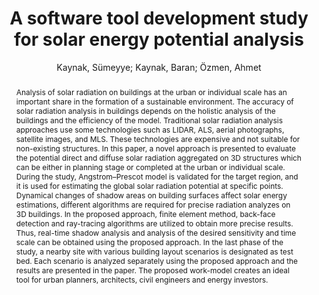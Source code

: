 ---
layout: technique
title: "A software tool development study for solar energy potential analysis"
classifications:
    system_type: "False"
    technique: "False"
    design_study: "False"
    evaluation: "False"
    data: "False"
    analysis: "True"
    generation: "False"
    curation_and_transformation: "False"
    management: "False"
    modeling: "True"
    urban_analysis: "True"
    visualization: "False"
    sunlight_access: "True"
    wind_ventilation: "False"
    view_impact: "False"
    energy: "False"
    damage_and_disaster_management: "False"
    climate: "False"
    sound: "False"
    property_cadastre: "False"
    other_use: "False"
    lookup: "False"
    browse: "False"
    locate: "True"
    explore: "False"
    identify: "False"
    compare: "True"
    summarize: "False"
    distribution: "True"
    trends: "False"
    outliers: "False"
    extremes: "False"
    features: "False"
    target_discovery: "False"
    target_access: "True"
    spatial_relation: "False"
    buildings: "True"
    streets: "False"
    nature: "False"
    uniform_discretization: "False"
    structural_subdivision: "False"
    univariate: "True"
    multivariate: "False"
    volumetric: "False"
    temporal: "False"
    sensing: "False"
    statistical: "False"
    simulation_based: "True"
    learning_based: "False"
    surveyed: "False"
    site: "False"
    block: "True"
    multi_block: "False"
    city: "False"
    va_wo_model: "False"
    post_model: "False"
    model_integrated: "False"
    assisted_models: "False"
    overlay: "True"
    embedded: "False"
    linked: "False"
    temporal_jx: "False"
    spatial_jx: "False"
    filter: "False"
    aggregate: "True"
    embed: "False"
    glyphs: "False"
    bar_charts: "True"
    scatterplots: "False"
    linegraphs: "True"
    matrix: "False"
    grid: "False"
    boxplot: "False"
    parallel_coordinates: "False"
    map_2d: "False"
    map_3d: "True"
    walking: "False"
    steering: "False"
    selection_based: "False"
    manipulation_based: "True"
    distortion: "False"
    ghosting: "False"
    culling: "False"
    birds_view: "True"
    multi_view: "False"
    assisted_steering: "False"
    other: "False"
    vr_cave: "False"
    ar: "False"
    desktop: "True"
    mobile: "False"
    case_study: "True"
    user_study: "False"
    statistical_evaluation: "False"
    expert_interviews: "False"
key: "8YRSRFDA"
item_type: "journalArticle"
publication_year: "2018"
author: "Kaynak, Sümeyye; Kaynak, Baran; Özmen, Ahmet"
publication_title: "Energy and Buildings"
isbn: "nan"
issn: "03787788"
doi: "10.1016/j.enbuild.2017.12.033"
url_paper: "https://linkinghub.elsevier.com/retrieve/pii/S0378778817323411"
abstract_note: "nan"
date_added: "2023-01-30 00:04:39"
date_modified: "2023-01-30 00:04:39"
access_date: "2023-01-30 00:04:39"
pages: "134-143"
num_pages: "nan"
issue: "nan"
volume: "162.0"
number_of_volumes: "nan"
journal_abbreviation: "Energy and Buildings"
short_title: "nan"
series: "nan"
series_number: "nan"
series_text: "nan"
series_title: "nan"
publisher: "nan"
place: "nan"
language: "en"
rights: "nan"
type: "nan"
archive: "nan"
archive_location: "nan"
library_catalog: "DOI.org (Crossref)"
call_number: "nan"
extra: "nan"
notes: "nan"
link_attachments: "nan"
manual_tags: "nan"
automatic_tags: "nan"
editor: "nan"
series_editor: "nan"
translator: "nan"
contributor: "nan"
attorney_agent: "nan"
book_author: "nan"
cast_member: "nan"
commenter: "nan"
composer: "nan"
cosponsor: "nan"
counsel: "nan"
interviewer: "nan"
producer: "nan"
recipient: "nan"
reviewed_author: "nan"
scriptwriter: "nan"
words_by: "nan"
guest: "nan"
number: "nan"
edition: "nan"
running_time: "nan"
scale: "nan"
medium: "nan"
artwork_size: "nan"
filing_date: "nan"
application_number: "nan"
assignee: "nan"
issuing_authority: "nan"
country: "nan"
meeting_name: "nan"
conference_name: "nan"
court: "nan"
references: "nan"
reporter: "nan"
legal_status: "nan"
priority_numbers: "nan"
programming_language: "nan"
version: "nan"
system: "nan"
code: "nan"
code_number: "nan"
section: "nan"
session: "nan"
committee: "nan"
history: "nan"
legislative_body: "nan"
abstract: "Analysis of solar radiation on buildings at the urban or individual scale has an important share in the formation of a sustainable environment. The accuracy of solar radiation analysis in buildings depends on the holistic analysis of the buildings and the efficiency of the model. Traditional solar radiation analysis approaches use some technologies such as LIDAR, ALS, aerial photographs, satellite images, and MLS. These technologies are expensive and not suitable for non-existing structures. In this paper, a novel approach is presented to evaluate the potential direct and diffuse solar radiation aggregated on 3D structures which can be either in planning stage or completed at the urban or individual scale. During the study, Angstrom–Prescot model is validated for the target region, and it is used for estimating the global solar radiation potential at specific points. Dynamical changes of shadow areas on building surfaces affect solar energy estimations, different algorithms are required for precise radiation analyzes on 3D buildings. In the proposed approach, finite element method, back-face detection and ray-tracing algorithms are utilized to obtain more precise results. Thus, real-time shadow analysis and analysis of the desired sensitivity and time scale can be obtained using the proposed approach. In the last phase of the study, a nearby site with various building layout scenarios is designated as test bed. Each scenario is analyzed separately using the proposed approach and the results are presented in the paper. The proposed work-model creates an ideal tool for urban planners, architects, civil engineers and energy investors."
---
